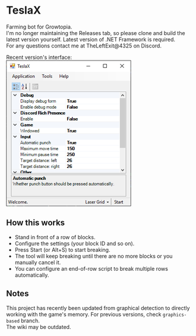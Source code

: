 # TeslaX
Farming bot for Growtopia.  
I'm no longer maintaining the Releases tab, so please clone and build the latest version yourself. Latest version of .NET Framework is required.  
For any questions contact me at TheLeftExit@4325 on Discord.

Recent version's interface:  
![Window](shot.PNG)

## How this works
 - Stand in front of a row of blocks.
 - Configure the settings (your block ID and so on).
 - Press Start (or Alt+S) to start breaking.
 - The tool will keep breaking until there are no more blocks or you manually cancel it.
 - You can configure an end-of-row script to break multiple rows automatically.

## Notes
This project has recently been updated from graphical detection to directly working with the game's memory. For previous versions, check `graphics-based` branch.  
The wiki may be outdated.